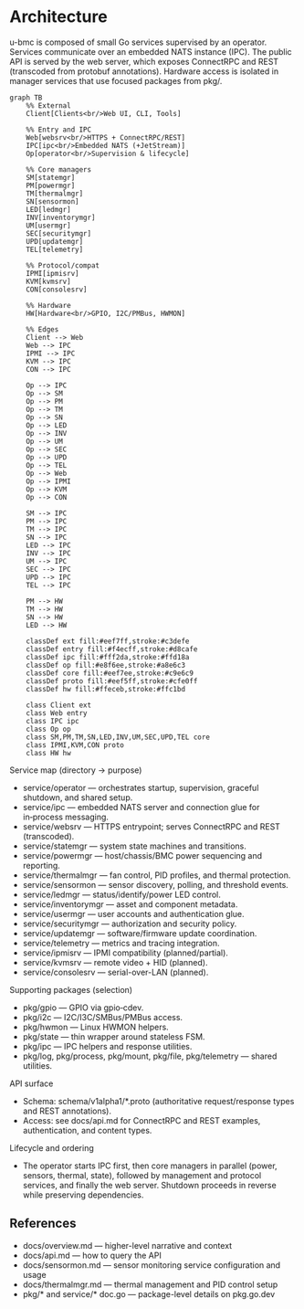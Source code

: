 # Architecture

u-bmc is composed of small Go services supervised by an operator. Services communicate over an embedded NATS instance (IPC). The public API is served by the web server, which exposes ConnectRPC and REST (transcoded from protobuf annotations). Hardware access is isolated in manager services that use focused packages from pkg/.

```mermaid
graph TB
    %% External
    Client[Clients<br/>Web UI, CLI, Tools]

    %% Entry and IPC
    Web[websrv<br/>HTTPS + ConnectRPC/REST]
    IPC[ipc<br/>Embedded NATS (+JetStream)]
    Op[operator<br/>Supervision & lifecycle]

    %% Core managers
    SM[statemgr]
    PM[powermgr]
    TM[thermalmgr]
    SN[sensormon]
    LED[ledmgr]
    INV[inventorymgr]
    UM[usermgr]
    SEC[securitymgr]
    UPD[updatemgr]
    TEL[telemetry]

    %% Protocol/compat
    IPMI[ipmisrv]
    KVM[kvmsrv]
    CON[consolesrv]

    %% Hardware
    HW[Hardware<br/>GPIO, I2C/PMBus, HWMON]

    %% Edges
    Client --> Web
    Web --> IPC
    IPMI --> IPC
    KVM --> IPC
    CON --> IPC

    Op --> IPC
    Op --> SM
    Op --> PM
    Op --> TM
    Op --> SN
    Op --> LED
    Op --> INV
    Op --> UM
    Op --> SEC
    Op --> UPD
    Op --> TEL
    Op --> Web
    Op --> IPMI
    Op --> KVM
    Op --> CON

    SM --> IPC
    PM --> IPC
    TM --> IPC
    SN --> IPC
    LED --> IPC
    INV --> IPC
    UM --> IPC
    SEC --> IPC
    UPD --> IPC
    TEL --> IPC

    PM --> HW
    TM --> HW
    SN --> HW
    LED --> HW

    classDef ext fill:#eef7ff,stroke:#c3defe
    classDef entry fill:#f4ecff,stroke:#d8cafe
    classDef ipc fill:#fff2da,stroke:#ffd18a
    classDef op fill:#e8f6ee,stroke:#a8e6c3
    classDef core fill:#eef7ee,stroke:#c9e6c9
    classDef proto fill:#eef5ff,stroke:#cfe0ff
    classDef hw fill:#ffeceb,stroke:#ffc1bd

    class Client ext
    class Web entry
    class IPC ipc
    class Op op
    class SM,PM,TM,SN,LED,INV,UM,SEC,UPD,TEL core
    class IPMI,KVM,CON proto
    class HW hw
```

Service map (directory → purpose)
- service/operator — orchestrates startup, supervision, graceful shutdown, and shared setup.
- service/ipc — embedded NATS server and connection glue for in‑process messaging.
- service/websrv — HTTPS entrypoint; serves ConnectRPC and REST (transcoded).
- service/statemgr — system state machines and transitions.
- service/powermgr — host/chassis/BMC power sequencing and reporting.
- service/thermalmgr — fan control, PID profiles, and thermal protection.
- service/sensormon — sensor discovery, polling, and threshold events.
- service/ledmgr — status/identify/power LED control.
- service/inventorymgr — asset and component metadata.
- service/usermgr — user accounts and authentication glue.
- service/securitymgr — authorization and security policy.
- service/updatemgr — software/firmware update coordination.
- service/telemetry — metrics and tracing integration.
- service/ipmisrv — IPMI compatibility (planned/partial).
- service/kvmsrv — remote video + HID (planned).
- service/consolesrv — serial-over-LAN (planned).

Supporting packages (selection)
- pkg/gpio — GPIO via gpio‑cdev.
- pkg/i2c — I2C/I3C/SMBus/PMBus access.
- pkg/hwmon — Linux HWMON helpers.
- pkg/state — thin wrapper around stateless FSM.
- pkg/ipc — IPC helpers and response utilities.
- pkg/log, pkg/process, pkg/mount, pkg/file, pkg/telemetry — shared utilities.

API surface
- Schema: schema/v1alpha1/*.proto (authoritative request/response types and REST annotations).
- Access: see docs/api.md for ConnectRPC and REST examples, authentication, and content types.

Lifecycle and ordering
- The operator starts IPC first, then core managers in parallel (power, sensors, thermal, state), followed by management and protocol services, and finally the web server. Shutdown proceeds in reverse while preserving dependencies.
## References

- docs/overview.md — higher-level narrative and context
- docs/api.md — how to query the API
- docs/sensormon.md — sensor monitoring service configuration and usage
- docs/thermalmgr.md — thermal management and PID control setup
- pkg/* and service/* doc.go — package-level details on pkg.go.dev
